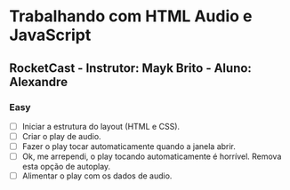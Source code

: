 # Trabalhando com HTML Audio e JavaScript

## RocketCast - Instrutor: Mayk Brito - Aluno: Alexandre

### Easy

- [ ] Iniciar a estrutura do layout (HTML e CSS).
- [ ] Criar o play de audio.
- [ ] Fazer o play tocar automaticamente quando a janela abrir.
- [ ] Ok, me arrependi, o play tocando automaticamente é horrível. Remova esta opção de autoplay.
- [ ] Alimentar o play com os dados de audio.
